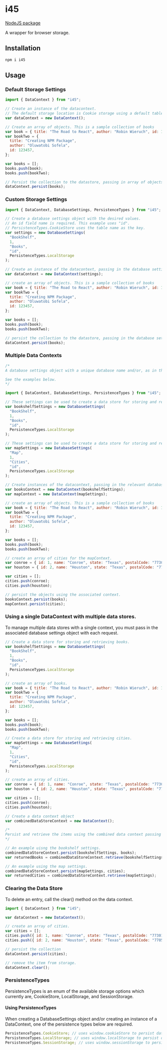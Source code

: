 # i45

[NodeJS package](https://www.npmjs.com/package/i45)

A wrapper for browser storage.

## Installation

```javascript
npm i i45

```

## Usage

### Default Storage Settings

```javascript
import { DataContext } from "i45";

// Create an instance of the datacontext.
// The default storage location is Cookie storage using a default table name.
var dataContext = new DataContext();

// Create an array of objects. This is a sample collection of books
var book = { title: "The Road to React", author: "Robin Wieruch", id: 123456 };
var bookTwo = {
  title: "Creating NPM Package",
  author: "Oluwatobi Sofela",
  id: 123457,
};

var books = [];
books.push(book);
books.push(bookTwo);

// Persist the collection to the datastore, passing in array of objects.
dataContext.persist(books);
```

### Custom Storage Settings

```javascript
import { DataContext, DatabaseSettings, PersistenceTypes } from "i45";

// Create a database settings object with the desired values.
// An id field name is required. This example uses "id".
// PersistenceTypes.CookieStore uses the table name as the key.
var settings = new DatabaseSettings(
  "BookShelf",
  1,
  "Books",
  "id",
  PersistenceTypes.LocalStorage
);

// Create an instance of the datacontext, passing in the database settings.
var dataContext = new DataContext(settings);

// create an array of objects. This is a sample collection of books
var book = { title: "The Road to React", author: "Robin Wieruch", id: 123456 };
var bookTwo = {
  title: "Creating NPM Package",
  author: "Oluwatobi Sofela",
  id: 123457,
};

var books = [];
books.push(book);
books.push(bookTwo);

// persist the collection to the datastore, passing in the database settings and the collection.
dataContext.persist(books);
```

### Multiple Data Contexts

```javascript
/* 
A database settings object with a unique database name and/or, as in the case of CookieStore storage, a unique table name is required to have multiple data stores.

See the examples below.
*/

import { DataContext, DatabaseSettings, PersistenceTypes } from "i45";

// These settings can be used to create a data store for storing and retrieving books.
var bookshelfSettings = new DatabaseSettings(
  "BookShelf",
  1,
  "Books",
  "id",
  PersistenceTypes.LocalStorage
);

// These settings can be used to create a data store for storing and retrieving cities.
var mapSettings = new DatabaseSettings(
  "Map",
  1,
  "Cities",
  "id",
  PersistenceTypes.LocalStorage
);

// Create instances of the datacontext, passing in the relevant database settings. For Cookie storage, tableName is used as the cookie name.
var booksContext = new DataContext(bookshelfSettings);
var mapContext = new DataContext(mapSettings);

// create an array of objects. This is a sample collection of books
var book = { title: "The Road to React", author: "Robin Wieruch", id: 123456 };
var bookTwo = {
  title: "Creating NPM Package",
  author: "Oluwatobi Sofela",
  id: 123457,
};

var books = [];
books.push(book);
books.push(bookTwo);

// create an array of cities for the mapContext.
var conroe = { id: 1, name: "Conroe", state: "Texas", postalCode: "77301" };
var houston = { id: 2, name: "Houston", state: "Texas", postalCode: "77056" };

var cities = [];
cities.push(conroe);
cities.push(houston);

// persist the objects using the associated context.
booksContext.persist(books);
mapContext.persist(cities);
```

### Using a single DataContext with multiple data stores.

To manage multiple data stores with a single context, you must pass in the associated database settings object with each request.

```javascript
// Create a data store for storing and retrieving books.
var bookshelfSettings = new DatabaseSettings(
  "BookShelf",
  1,
  "Books",
  "id",
  PersistenceTypes.LocalStorage
);

// create an array of books.
var book = { title: "The Road to React", author: "Robin Wieruch", id: 123456 };
var bookTwo = {
  title: "Creating NPM Package",
  author: "Oluwatobi Sofela",
  id: 123457,
};

var books = [];
books.push(book);
books.push(bookTwo);

// Create a data store for storing and retrieving cities.
var mapSettings = new DatabaseSettings(
  "Map",
  1,
  "Cities",
  "id",
  PersistenceTypes.LocalStorage
);

// create an array of cities.
var conroe = { id: 1, name: "Conroe", state: "Texas", postalCode: "77301" };
var houston = { id: 2, name: "Houston", state: "Texas", postalCode: "77056" };

var cities = [];
cities.push(conroe);
cities.push(houston);

// Create a data context object
var combinedDataStoreContext = new DataContext();

/*
Persist and retrieve the items using the combined data context passing in the database settings along with the collection.
*/

// An example uisng the bookshelf settings.
combinedDataStoreContext.persist(bookshelfSettings, books);
var returnedBooks = combinedDataStoreContext.retrieve(bookshelfSettings);

// An example using the map settings.
combinedDataStoreContext.persist(mapSettings, cities);
var returnedCities = combinedDataStoreContext.retrieve(mapSettings);
```

### Clearing the Data Store

To delete an entry, call the clear() method on the data context.

```javascript
import { DataContext } from "i45";

var dataContext = new DataContext();

// create an array of cities.
var cities = [];
cities.push({ id: 1, name: "Conroe", state: "Texas", postalCode: "77301" });
cities.push({ id: 2, name: "Houston", state: "Texas", postalCode: "77056" });

// persist the collection
dataContext.persist(cities);

// remove the item from storage.
dataContext.clear();
```

### PersistenceTypes

PersistenceTypes is an enum of the available storage options which currently are, CookieStore, LocalStorage, and SessionStorage.

#### Using PersistenceTypes

When creating a DatabaseSettings object and/or creating an instance of a DataContext, one of the persistence types below are required.

```javascript
PersistenceTypes.CookieStore; // uses window.cookieStore to persist data.
PersistenceTypes.LocalStorage; // uses window.localStorage to persist data.
PersistenceTypes.SessionStorage; // uses window.sessionStorage to persist data.
```
